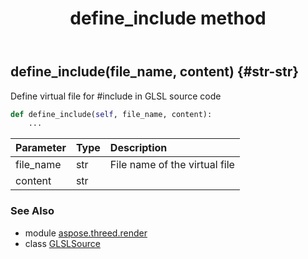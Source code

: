 ﻿---
title: define_include method
second_title: Aspose.3D for Python via .NET API References
description: 
type: docs
weight: 20
url: /python-net/aspose.threed.render/glslsource/define_include/
is_root: false
---

## define_include(file_name, content) {#str-str}

Define virtual file for #include in GLSL source code



```python
def define_include(self, file_name, content):
    ...
```


| Parameter | Type | Description |
| :- | :- | :- |
| file_name | str | File name of the virtual file |
| content | str |  |



### See Also
* module [aspose.threed.render](../../)
* class [GLSLSource](/3d/python-net/aspose.threed.render/glslsource)
